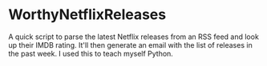 # WorthyNetflixReleases
A quick script to parse the latest Netflix releases from an RSS feed and look up their IMDB rating. It'll then generate an email with the list of releases in the past week. I used this to teach myself Python.
